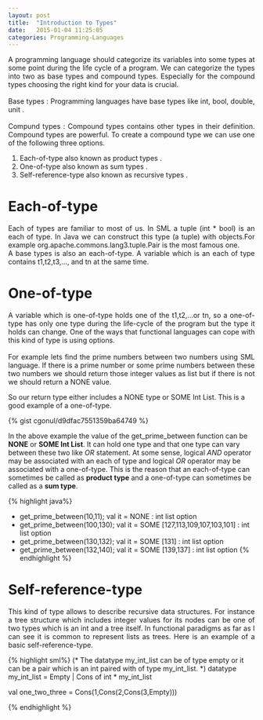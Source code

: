 ```yaml
---
layout: post
title:  "Introduction to Types"
date:   2015-01-04 11:25:05
categories: Programming-Languages
---
```

<p align="justify">
A programming language should categorize its variables into some types at some point during the life cycle of 
a program. We can categorize the types into two as base types and compound types. Especially for the
compound types choosing the right kind for your data is crucial.
<br>
<br>
Base types : Programming languages have base types like int, bool, double, unit .
<br>
<br>
Compund types :  Compound types contains other types in their definition. Compound types are powerful.
To create a compound type we can use one of the following three options.
<br>
</p>

1. Each-of-type also known as product types . 
2. One-of-type also known as sum types . 
3. Self-reference-type also known as  recursive types . 

# Each-of-type #
<p align="justify">
Each of types are familiar to most of us. In SML a tuple (int * bool) is an each of type. In Java we can 
construct this type (a tuple) with objects.For example org.apache.commons.lang3.tuple.Pair<L,R> is the most 
famous one. 
<br>
A base types is also an each-of-type. 
A variable which is an each of type contains t1,t2,t3,..., and tn at the same time.
</p>

# One-of-type #
<p align="justify">
A variable which is one-of-type holds one of the t1,t2,...or tn, so a one-of-type has only one type 
during the life-cycle of the program but the type it holds can change. One of the ways that functional languages can cope
with this kind of type is using options. 
<br>
<br>
For example lets find the prime numbers between two numbers using SML language. If there is 
a prime number or some prime numbers between these two numbers we should return those integer values 
as list but if there is not we should return a NONE value. 
</p>

So our return type either includes a NONE type  or SOME Int List. 
This is a good example of a one-of-type.

{% gist cgonul/d9dfac7551359ba64749 %}

In the above example the value of the get_prime_between function can be __NONE__ or __SOME Int List__. 
It can hold one type and that one type can vary between these two like _OR_ statement.
At some sense, logical _AND_ operator may be associated with an each of type and logical _OR_ operator 
may be associated with a one-of-type. This is the reason that an each-of-type can sometimes be called as 
__product type__ and a one-of-type can sometimes be called as a __sum type__.

{% highlight  java%}
- get_prime_between(10,11);
val it = NONE : int list option
- get_prime_between(100,130);
val it = SOME [127,113,109,107,103,101] : int list option
- get_prime_between(130,132);
val it = SOME [131] : int list option
- get_prime_between(132,140);
val it = SOME [139,137] : int list option
{% endhighlight %}

# Self-reference-type #
<p align="justify">
This kind of type allows to describe recursive data structures. For instance a tree structure
which includes integer values for its nodes can be one of two types which is an int and
a tree itself. In functional paradigms as far as I can see it is common to represent lists
as trees. Here is an example of a basic self-reference-type.  
</p>

{% highlight  sml%}
(*
The datatype my_int_list can be of type empty or it can be a pair which is an int 
paired with of type my_int_list.
*)
datatype my_int_list = Empty | Cons of int * my_int_list
					 
val one_two_three = Cons(1,Cons(2,Cons(3,Empty)))

{% endhighlight %}